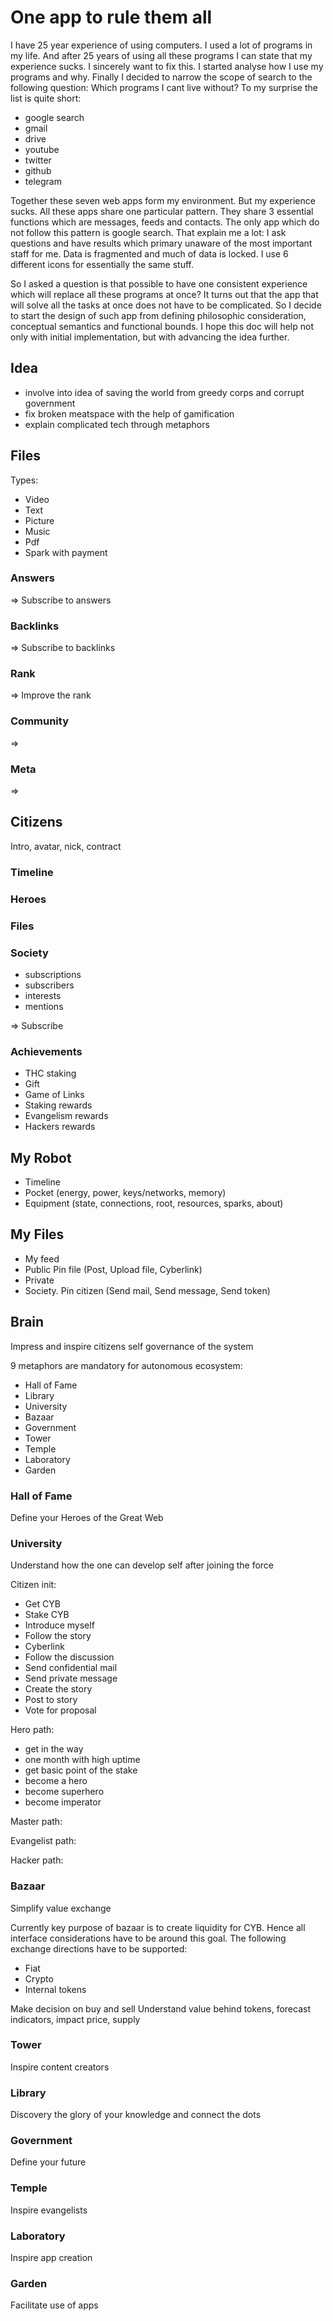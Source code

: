 # One app to rule them all

I have 25 year experience of using computers. I used a lot of programs in my life. And after 25 years of using all these programs I can state that my experience sucks. I sincerely want to fix this. I started analyse how I use my programs and why. Finally I decided to narrow the scope of search to the following question: Which programs I cant live without? To my surprise the list is quite short:
- google search
- gmail
- drive
- youtube
- twitter
- github
- telegram

Together these seven web apps form my environment. But my experience sucks. All these apps share one particular pattern. They share 3 essential functions which are messages, feeds and contacts. The only app which do not follow this pattern is google search. That explain me a lot: I ask questions and have results which primary unaware of the most important staff for me. Data is fragmented and much of data is locked. I use 6 different icons for essentially the same stuff.

So I asked a question is that possible to have one consistent experience which will replace all these programs at once? It turns out that the app that will solve all the tasks at once does not have to be complicated. So I decide to start the design of such app from defining philosophic consideration, conceptual semantics and functional bounds. I hope this doc will help not only with initial implementation, but with advancing the idea further.

## Idea

- involve into idea of saving the world from greedy corps and corrupt government
- fix broken meatspace with the help of gamification
- explain complicated tech through metaphors

## Files
Types:
- Video
- Text
- Picture
- Music
- Pdf
- Spark with payment

### Answers

=> Subscribe to answers

### Backlinks

=> Subscribe to backlinks

### Rank

=> Improve the rank

### Community

=>

### Meta

=>

## Citizens

Intro, avatar, nick, contract

### Timeline

### Heroes

### Files

### Society
- subscriptions
- subscribers
- interests
- mentions

=> Subscribe

### Achievements
- THC staking
- Gift
- Game of Links
- Staking rewards
- Evangelism rewards
- Hackers rewards

## My Robot
- Timeline
- Pocket (energy, power, keys/networks, memory)
- Equipment (state, connections, root, resources, sparks, about)

## My Files
- My feed
- Public Pin file (Post, Upload file, Cyberlink)
- Private
- Society. Pin citizen (Send mail, Send message, Send token)

## Brain
Impress and inspire citizens self governance of the system

9 metaphors are mandatory for autonomous ecosystem:
- Hall of Fame
- Library
- University
- Bazaar
- Government
- Tower
- Temple
- Laboratory
- Garden

### Hall of Fame
Define your Heroes of the Great Web

### University
Understand how the one can develop self after joining the force

Citizen init:
- Get CYB
- Stake CYB
- Introduce myself
- Follow the story
- Cyberlink
- Follow the discussion
- Send confidential mail
- Send private message
- Create the story
- Post to story
- Vote for proposal

Hero path:
- get in the way
- one month with high uptime
- get basic point of the stake
- become a hero
- become superhero
- become imperator

Master path:

Evangelist path:

Hacker path:

### Bazaar
Simplify value exchange

Currently key purpose of bazaar is to create liquidity for CYB. Hence all interface considerations have to be around this goal. The following exchange directions have to be supported:
- Fiat
- Crypto
- Internal tokens

Make decision on buy and sell Understand value behind tokens, forecast indicators,
impact price, supply

### Tower
Inspire content creators

### Library
Discovery the glory of your knowledge and connect the dots

### Government

Define your future

### Temple

Inspire evangelists

### Laboratory

Inspire app creation

### Garden

Facilitate use of apps
